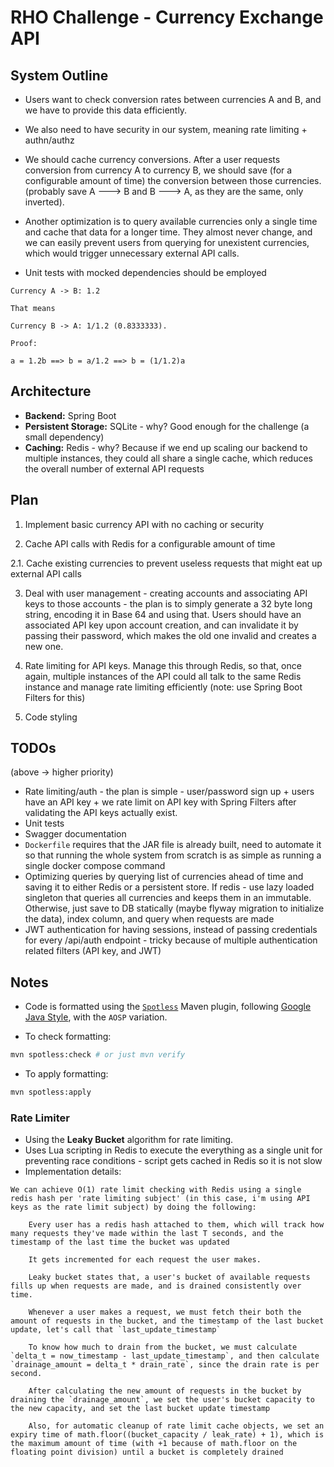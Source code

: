 # RHO Challenge - Currency Exchange API

## System Outline

- Users want to check conversion rates between currencies A and B, and we have to provide this data efficiently.

- We also need to have security in our system, meaning rate limiting + authn/authz

- We should cache currency conversions. After a user requests conversion from currency A to currency B, we should save (for a configurable amount of time) the conversion between those currencies. (probably save A ---> B and B ---> A, as they are the same, only inverted).

- Another optimization is to query available currencies only a single time and cache that data for a longer time. They almost never change, and we can easily prevent users from querying for unexistent currencies, which would trigger unnecessary external API calls.

- Unit tests with mocked dependencies should be employed

```
Currency A -> B: 1.2

That means

Currency B -> A: 1/1.2 (0.8333333).

Proof:

a = 1.2b ==> b = a/1.2 ==> b = (1/1.2)a
```

## Architecture

- **Backend:** Spring Boot
- **Persistent Storage:** SQLite - why? Good enough for the challenge (a small dependency)
- **Caching:** Redis - why? Because if we end up scaling our backend to multiple instances, they could all share a single cache, which reduces the overall number of external API requests

## Plan

1. Implement basic currency API with no caching or security

2. Cache API calls with Redis for a configurable amount of time

2.1. Cache existing currencies to prevent useless requests that might eat up external API calls

3. Deal with user management - creating accounts and associating API keys to those accounts - the plan is to simply generate a 32 byte long string, encoding it in Base 64 and using that. Users should have an associated API key upon account creation, and can invalidate it by passing their password, which makes the old one invalid and creates a new one.

4. Rate limiting for API keys. Manage this through Redis, so that, once again, multiple instances of the API could all talk to the same Redis instance and manage rate limiting efficiently (note: use Spring Boot Filters for this)

5. Code styling


## TODOs

(above -> higher priority)
- Rate limiting/auth - the plan is simple - user/password sign up + users have an API key + we rate limit on API key with Spring Filters after validating the API keys actually exist.
- Unit tests
- Swagger documentation
- `Dockerfile` requires that the JAR file is already built, need to automate it so that running the whole system from scratch is as simple as running a single docker compose command
- Optimizing queries by querying list of currencies ahead of time and saving it to either Redis or a persistent store. If redis - use lazy loaded singleton that queries all currencies and keeps them in an immutable. Otherwise, just save to DB statically (maybe flyway migration to initialize the data), index column, and query when requests are made
- JWT authentication for having sessions, instead of passing credentials for every /api/auth endpoint - tricky because of multiple authentication related filters (API key, and JWT)

## Notes

- Code is formatted using the [`Spotless`](https://github.com/diffplug/spotless/tree/main/plugin-maven) Maven plugin, following [Google Java Style](https://google.github.io/styleguide/javaguide.html), with the `AOSP` variation.

- To check formatting:

```sh
mvn spotless:check # or just mvn verify
```

- To apply formatting:

```sh
mvn spotless:apply
```

### Rate Limiter

- Using the **Leaky Bucket** algorithm for rate limiting.
- Uses Lua scripting in Redis to execute the everything as a single unit for preventing race conditions - script gets cached in Redis so it is not slow
- Implementation details:

```
We can achieve O(1) rate limit checking with Redis using a single redis hash per 'rate limiting subject' (in this case, i'm using API keys as the rate limit subject) by doing the following:

    Every user has a redis hash attached to them, which will track how many requests they've made within the last T seconds, and the timestamp of the last time the bucket was updated 

    It gets incremented for each request the user makes.

    Leaky bucket states that, a user's bucket of available requests fills up when requests are made, and is drained consistently over time.

    Whenever a user makes a request, we must fetch their both the amount of requests in the bucket, and the timestamp of the last bucket update, let's call that `last_update_timestamp`

    To know how much to drain from the bucket, we must calculate `delta_t = now_timestamp - last_update_timestamp`, and then calculate `drainage_amount = delta_t * drain_rate`, since the drain rate is per second.

    After calculating the new amount of requests in the bucket by draining the `drainage_amount`, we set the user's bucket capacity to the new capacity, and set the last bucket update timestamp

    Also, for automatic cleanup of rate limit cache objects, we set an expiry time of math.floor((bucket_capacity / leak_rate) + 1), which is the maximum amount of time (with +1 because of math.floor on the floating point division) until a bucket is completely drained
```
